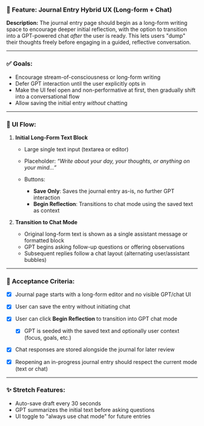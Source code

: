 ### 📘 Feature: Journal Entry Hybrid UX (Long-form + Chat)

**Description:**
The journal entry page should begin as a long-form writing space to encourage deeper initial reflection, with the option to transition into a GPT-powered chat *after* the user is ready. This lets users "dump" their thoughts freely before engaging in a guided, reflective conversation.

---

### ✅ Goals:

* Encourage stream-of-consciousness or long-form writing
* Defer GPT interaction until the user explicitly opts in
* Make the UI feel open and non-performative at first, then gradually shift into a conversational flow
* Allow saving the initial entry *without* chatting

---

### 🧱 UI Flow:

1. **Initial Long-Form Text Block**

   * Large single text input (textarea or editor)
   * Placeholder: *“Write about your day, your thoughts, or anything on your mind…”*
   * Buttons:

     * **Save Only**: Saves the journal entry as-is, no further GPT interaction
     * **Begin Reflection**: Transitions to chat mode using the saved text as context

2. **Transition to Chat Mode**

   * Original long-form text is shown as a single assistant message or formatted block
   * GPT begins asking follow-up questions or offering observations
   * Subsequent replies follow a chat layout (alternating user/assistant bubbles)

---

### 🧪 Acceptance Criteria:

* [x] Journal page starts with a long-form editor and no visible GPT/chat UI
* [x] User can save the entry without initiating chat
* [x] User can click **Begin Reflection** to transition into GPT chat mode

  * [x] GPT is seeded with the saved text and optionally user context (focus, goals, etc.)
* [x] Chat responses are stored alongside the journal for later review
* [x] Reopening an in-progress journal entry should respect the current mode (text or chat)

---

### ✨ Stretch Features:

* Auto-save draft every 30 seconds
* GPT summarizes the initial text before asking questions
* UI toggle to "always use chat mode" for future entries
